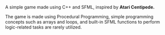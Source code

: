 A simple game made using C++ and SFML, inspired by **Atari Centipede.** 

The game is made using Procedural Programming, simple programming concepts such as arrays and loops, and built-in SFML functions to perform logic-related tasks are rarely utilized. 


